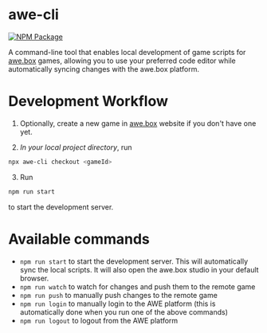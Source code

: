 # awe-cli

[![NPM Package][npm]][npm-url]

A command-line tool that enables local development of game scripts for [awe.box](https://awe.box) games, allowing you to use your preferred code editor while automatically syncing changes with the awe.box platform.

# Development Workflow

1. Optionally, create a new game in [awe.box](https://awe.box/studio) website if you don't have one yet.

2. _In your local project directory_, run

```bash
npx awe-cli checkout <gameId>
```

3. Run

```bash
npm run start
```

to start the development server.

# Available commands

- `npm run start` to start the development server. This will automatically sync the local scripts. It will also open the awe.box studio in your default browser.
- `npm run watch` to watch for changes and push them to the remote game
- `npm run push` to manually push changes to the remote game
- `npm run login` to manually login to the AWE platform (this is automatically done when you run one of the above commands)
- `npm run logout` to logout from the AWE platform

[npm]: https://img.shields.io/npm/v/awe-cli
[npm-url]: https://www.npmjs.com/package/awe-cli
